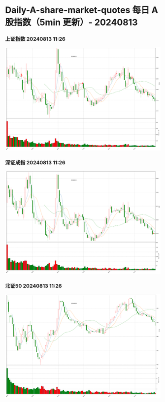 
# Daily-A-share-market-quotes 每日 A 股指数（5min 更新）- 20240813

### 上证指数 20240813 11:26
![](./fig/2024/8/20240813-sh000001.png)

### 深证成指 20240813 11:26
![](./fig/2024/8/20240813-sz399001.png)

### 北证50 20240813 11:26
![](./fig/2024/8/20240813-bj899050.png)
